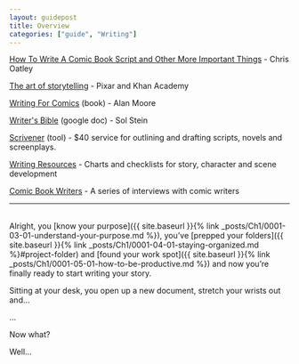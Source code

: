 ```yaml
---
layout: guidepost
title: Overview
categories: ["guide", "Writing"]
---
```


[How To Write A Comic Book Script and Other More Important Things](http://chrisoatley.com/how-to-write-a-comic-book-script/) - Chris Oatley

[The art of storytelling](https://www.khanacademy.org/partner-content/pixar/storytelling) - Pixar and Khan Academy

[Writing For Comics](https://www.amazon.com/Alan-Moores-Writing-Comics-Volume/dp/1592910122) (book) - Alan Moore

[Writer's Bible](https://docs.google.com/document/d/1qU2mXyC-nGsH26JIGJTxK5nVQ11uEa1cUWU7IMqviWo/edit) (google doc) - Sol Stein

[Scrivener](https://www.literatureandlatte.com/scrivener.php) (tool) - $40 service for outlining and drafting scripts, novels and screenplays.

[Writing Resources](https://drive.google.com/drive/folders/0B_g-fS19c1pPbmtDVV95WE85VEU) -  Charts and checklists for story, character and scene development

[Comic Book Writers](http://www.scriptsandscribes.com/contributors-2/) - A series of interviews with comic writers

<hr><br>
Alright, you [know your purpose]({{ site.baseurl }}{% link _posts/Ch1/0001-03-01-understand-your-purpose.md %}), you’ve [prepped your folders]({{ site.baseurl }}{% link _posts/Ch1/0001-04-01-staying-organized.md %}#project-folder) and [found your work spot]({{ site.baseurl }}{% link _posts/Ch1/0001-05-01-how-to-be-productive.md %}) and now you’re finally ready to start writing your story.

Sitting at your desk, you open up a new document, stretch your wrists out and...

…

Now what?

Well…
